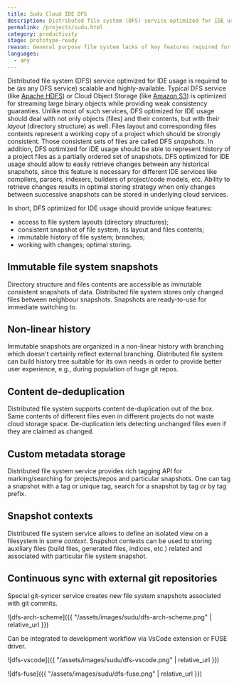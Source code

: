 ```yaml
---
title: Sudu Cloud IDE DFS
description: Distributed file system (DFS) service optimized for IDE usage
permalink: /projects/sudu.html
category: productivity
stage: prototype-ready
reason: General purpose file system lacks of key features required for next generation Cloud IDE  
languages:
  - any
---
```


Distributed file system (DFS) service optimized for IDE usage is required to be
(as any DFS service) scalable and highly-available. Typical DFS service (like
[Apache HDFS](https://hadoop.apache.org)) or Cloud Object Storage (like
[Amazon S3](https://aws.amazon.com/en/s3)) is optimized for streaming large
binary objects while providing weak consistency guaranties. Unlike most of
such services, DFS optimized for IDE usage should deal with not only objects
(files) and their contents, but with their _layout_ (directory structure) as
well. Files layout and corresponding files contents represent a working copy
of a project which should be strongly consistent. Those consistent sets of
files are called DFS _snapshots_. In addition, DFS optimized for IDE usage
should be able to represent history of a project files as a partially ordered
set of snapshots. DFS optimized for IDE usage should allow to easily retrieve
changes between any historical snapshots, since this feature is necessary for
different IDE services like compilers, parsers, indexers, builders of
project/code models, etc. Ability to retrieve changes results in optimal
storing strategy when only changes between successive snapshots can be stored
in underlying cloud services.

In short, DFS optimized for IDE usage should provide unique features:
- access to file system layouts (directory structures);
- consistent snapshot of file system, its layout and files contents;
- immutable history of file system; branches;
- working with changes; optimal storing.

## Immutable file system snapshots

Directory structure and files contents are accessible as immutable consistent
snapshots of data. Distributed file system stores only changed files between
neighbour snapshots. Snapshots are ready-to-use for immediate switching to.

## Non-linear history

Immutable snapshots are organized in a non-linear history with branching which
doesn't certainly reflect external branching. Distributed file system can build
history tree suitable for its own needs in order to provide better user experience,
e.g., during population of huge git repos.

## Content de-deduplication

Distributed file system supports content de-duplication out of the box. Same contents
of different files even in different projects do not waste cloud storage space.
De-duplication lets detecting unchanged files even if they are claimed as changed.

## Custom metadata storage

Distributed file system service provides rich tagging API for marking/searching for
projects/repos and particular snapshots. One can tag a snapshot with a tag or unique
tag, search for a snapshot by tag or by tag prefix.

## Snapshot contexts

Distributed file system service allows to define an isolated view on a filesystem in
some _context_. Snapshot contexts can be used to storing auxiliary files (build files,
generated files, indices, etc.) related and associated with particular file system snapshot.

## Continuous sync with external git repositories

Special git-syncer service creates new file system snapshots associated with git commits.

![dfs-arch-scheme]({{ "/assets/images/sudu/dfs-arch-scheme.png" | relative_url }})

Can be integrated to development workflow via VsCode extension or FUSE driver.

![dfs-vscode]({{ "/assets/images/sudu/dfs-vscode.png" | relative_url }})

![dfs-fuse]({{ "/assets/images/sudu/dfs-fuse.png" | relative_url }})


